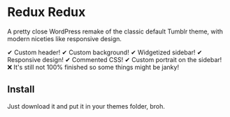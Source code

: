 # Redux Redux
A pretty close WordPress remake of the classic default Tumblr theme, with modern niceties like responsive design.

✔ Custom header!
✔ Custom background!
✔ Widgetized sidebar!
✔ Responsive design!
✔ Commented CSS!
✔ Custom portrait on the sidebar!
❌ It's still not 100% finished so some things might be janky!

## Install
Just download it and put it in your themes folder, broh.